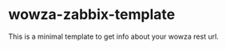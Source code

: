 wowza-zabbix-template
=====================

This is a minimal template to get info about your wowza rest url.
